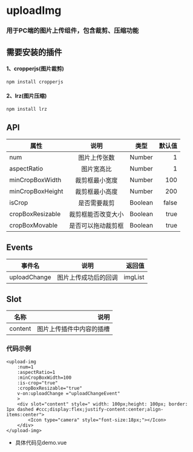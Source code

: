 # uploadImg
### 用于PC端的图片上传组件，包含裁剪、压缩功能

## 需要安装的插件

#### 1、cropperjs(图片裁剪)
` npm install cropperjs `

#### 2、lrz(图片压缩)
` npm install lrz `

## API

属性|说明|类型|默认值
---|:--:|:--:|---:
num|图片上传张数|Number|1
aspectRatio|图片宽高比|Number|1
minCropBoxWidth|裁剪框最小宽度|Number|100
minCropBoxHeight|裁剪框最小高度|Number|200
isCrop|是否需要裁剪|Boolean|false
cropBoxResizable|裁剪框能否改变大小|Boolean|true
cropBoxMovable|是否可以拖动裁剪框|Boolean|true

## Events

事件名|说明|返回值
---|:--:|---:
uploadChange|图片上传成功后的回调|imgList

## Slot

名称|说明
---|---:
content|图片上传插件中内容的插槽

### 代码示例
```
<upload-img 
    :num=1 
    :aspectRatio=1
    :minCropBoxWidth=100
    :is-crop="true"
    :cropBoxResizable="true"
    v-on:uploadChange ="uploadChangeEvent"
    >
    <div slot="content" style=" width: 100px;height: 100px; border: 1px dashed #ccc;display:flex;justify-content:center;align-items:center">
        <Icon type="camera" style="font-size:18px;"></Icon>
    </div>
</upload-img>
```

- 具体代码见demo.vue
